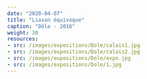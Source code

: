 ```yaml
---
date: "2020-04-07"
title: "Liason équivoque"
caption: "Dôle - 2016"
weight: 30
resources:
- src: /images/expositions/Dole/calais1.jpg
- src: /images/expositions/Dole/calais2.jpg
- src: /images/expositions/Dole/expo.jpg
- src: /images/expositions/Dole/1.jpg
---
```

